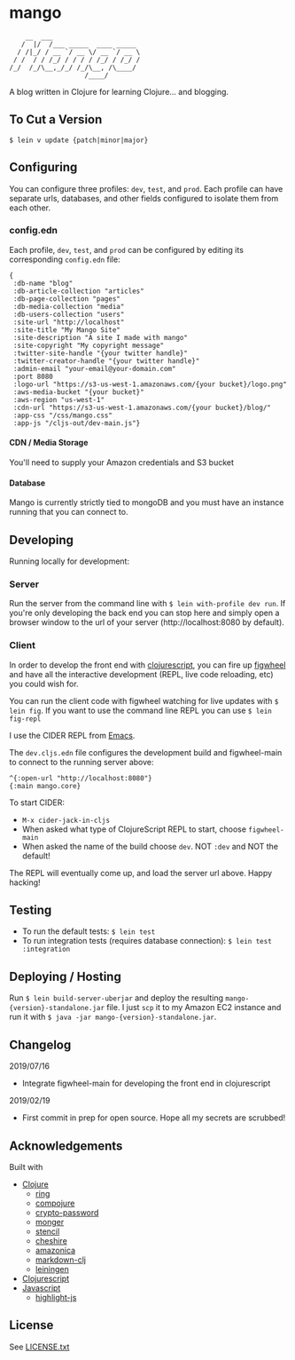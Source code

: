 # mango

```
    __  ___
   /  |/  /___ _____  ____ _____
  / /|_/ / __ `/ __ \/ __ `/ __ \
 / /  / / /_/ / / / / /_/ / /_/ /
/_/  /_/\__,_/_/ /_/\__, /\____/
                   /____/
```

A blog written in Clojure for learning Clojure... and blogging.

## To Cut a Version
`$ lein v update {patch|minor|major}`

## Configuring
You can configure three profiles: `dev`, `test`, and `prod`. Each profile can have separate urls, databases, and other fields configured to isolate them from each other.

### config.edn
Each profile, `dev`, `test`, and `prod` can be configured by editing its corresponding `config.edn` file:

```
{
 :db-name "blog"
 :db-article-collection "articles"
 :db-page-collection "pages"
 :db-media-collection "media"
 :db-users-collection "users"
 :site-url "http://localhost"
 :site-title "My Mango Site"
 :site-description "A site I made with mango"
 :site-copyright "My copyright message"
 :twitter-site-handle "{your twitter handle}"
 :twitter-creator-handle "{your twitter handle}"
 :admin-email "your-email@your-domain.com"
 :port 8080
 :logo-url "https://s3-us-west-1.amazonaws.com/{your bucket}/logo.png"
 :aws-media-bucket "{your bucket}"
 :aws-region "us-west-1"
 :cdn-url "https://s3-us-west-1.amazonaws.com/{your bucket}/blog/"
 :app-css "/css/mango.css"
 :app-js "/cljs-out/dev-main.js"}
```

#### CDN / Media Storage
You'll need to supply your Amazon credentials and S3 bucket

#### Database
Mango is currently strictly tied to mongoDB and you must have an instance running that you can connect to.

## Developing
Running locally for development:

### Server
Run the server from the command line with `$ lein with-profile dev run`. If you're only developing the back end you can stop here and simply open a browser window to the url of your server (http://localhost:8080 by default).

### Client
In order to develop the front end with [clojurescript](https://clojurescript.org), you can fire up [figwheel](https://figwheel.org) and have all the interactive development (REPL, live code reloading, etc) you could wish for.

You can run the client code with figwheel watching for live updates with `$ lein fig`. If you want to use the command line REPL you can use `$ lein fig-repl`

I use the CIDER REPL from [Emacs](https://www.gnu.org/s/emacs).

The `dev.cljs.edn` file configures the development build and figwheel-main to connect to the running server above:

```
^{:open-url "http://localhost:8080"}
{:main mango.core}
```
To start CIDER:

- `M-x cider-jack-in-cljs`
- When asked what type of ClojureScript REPL to start, choose `figwheel-main`
- When asked the name of the build choose `dev`. NOT  `:dev` and NOT the default!

The REPL will eventually come up, and load the server url above. Happy hacking!

## Testing
- To run the default tests: `$ lein test`
- To run integration tests (requires database connection): `$ lein test :integration`

## Deploying / Hosting
Run `$ lein build-server-uberjar` and deploy the resulting `mango-{version}-standalone.jar` file. I just `scp` it to my Amazon EC2 instance and run it with `$ java -jar mango-{version}-standalone.jar`.

## Changelog
2019/07/16

* Integrate figwheel-main for developing the front end in clojurescript

2019/02/19

* First commit in prep for open source. Hope all my secrets are scrubbed!

## Acknowledgements
Built with
* [Clojure](https://clojure.org)
  * [ring](http://ring-clojure.github.io/ring/)
  * [compojure](https://github.com/weavejester/compojure)
  * [crypto-password](https://github.com/weavejester/crypto-password)
  * [monger](http://clojuremongodb.info/)
  * [stencil](https://github.com/davidsantiago/stencil)
  * [cheshire](https://github.com/dakrone/cheshire)
  * [amazonica](https://github.com/mcohen01/amazonica)
  * [markdown-clj](https://github.com/yogthos/markdown-clj)
  * [leiningen](http://leiningen.org/)
* [Clojurescript](https://clojurescript.org)
* [Javascript](https://en.wikipedia.org/wiki/JavaScript)
  * [highlight-js](https://highlightjs.org/)

## License

See [LICENSE.txt](LICENSE.txt)
